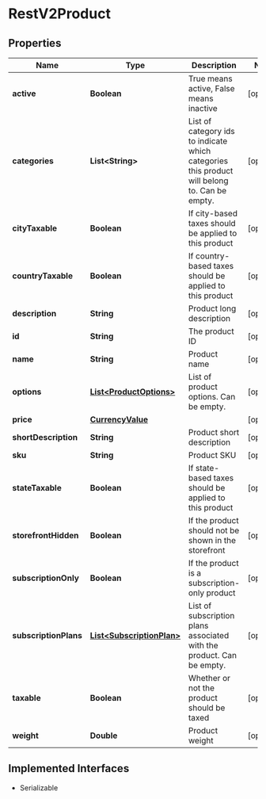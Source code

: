 

# RestV2Product


## Properties

| Name | Type | Description | Notes |
|------------ | ------------- | ------------- | -------------|
|**active** | **Boolean** | True means active, False means inactive |  [optional] |
|**categories** | **List&lt;String&gt;** | List of category ids to indicate which categories this product will belong to. Can be empty. |  [optional] |
|**cityTaxable** | **Boolean** | If city-based taxes should be applied to this product |  [optional] |
|**countryTaxable** | **Boolean** | If country-based taxes should be applied to this product |  [optional] |
|**description** | **String** | Product long description |  [optional] |
|**id** | **String** | The product ID |  [optional] |
|**name** | **String** | Product name |  [optional] |
|**options** | [**List&lt;ProductOptions&gt;**](ProductOptions.md) | List of product options. Can be empty. |  [optional] |
|**price** | [**CurrencyValue**](CurrencyValue.md) |  |  [optional] |
|**shortDescription** | **String** | Product short description |  [optional] |
|**sku** | **String** | Product SKU |  [optional] |
|**stateTaxable** | **Boolean** | If state-based taxes should be applied to this product |  [optional] |
|**storefrontHidden** | **Boolean** | If the product should not be shown in the storefront |  [optional] |
|**subscriptionOnly** | **Boolean** | If the product is a subscription-only product |  [optional] |
|**subscriptionPlans** | [**List&lt;SubscriptionPlan&gt;**](SubscriptionPlan.md) | List of subscription plans associated with the product. Can be empty. |  [optional] |
|**taxable** | **Boolean** | Whether or not the product should be taxed |  [optional] |
|**weight** | **Double** | Product weight |  [optional] |


## Implemented Interfaces

* Serializable

